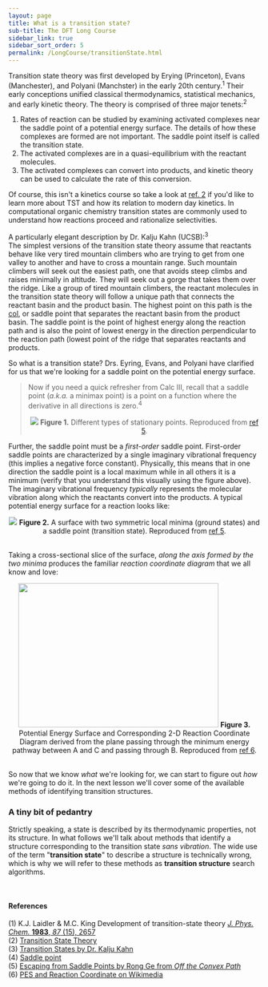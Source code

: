 ```yaml
---
layout: page
title: What is a transition state?
sub-title: The DFT Long Course
sidebar_link: true
sidebar_sort_order: 5
permalink: /LongCourse/transitionState.html
---
```


Transition state theory was first developed by Erying (Princeton), Evans (Manchester), and Polyani (Manchster) in the early 20th century.<sup>1</sup> Their early conceptions unified classical thermodynamics, statistical mechanics, and early kinetic theory. The theory is comprised of three major tenets:<sup>2</sup>

1. Rates of reaction can be studied by examining activated complexes near the saddle point of a potential energy surface. The details of how these complexes are formed are not important. The saddle point itself is called the transition state.  
2. The activated complexes are in a quasi-equilibrium with the reactant molecules.  
3. The activated complexes can convert into products, and kinetic theory can be used to calculate the rate of this conversion.  

Of course, this isn't a kinetics course so take a look at [ref. 2](https://en.wikipedia.org/wiki/Transition_state_theory) if you'd like to learn more about TST and how its relation to modern day kinetics. In computational organic chemistry transition states are commonly used to understand how reactions proceed and rationalize selectivities.  

<div class='message'>
A particularly elegant description by Dr. Kalju Kahn (UCSB):<sup>3</sup><br>
The simplest versions of the transition state theory assume that reactants behave like very tired mountain climbers who are trying to get from one valley to another and have to cross a mountain range. Such mountain climbers will seek out the easiest path, one that avoids steep climbs and raises minimally in altitude. They will seek out a gorge that takes them over the ridge. Like a group of tired mountain climbers, the reactant molecules in the transition state theory will follow a unique path that connects the reactant basin and the product basin. The highest point on this path is the <a href='https://en.wikipedia.org/wiki/Col' target='_blank'>col</a>, or saddle point that separates the reactant basin from the product basin. The saddle point is the point of highest energy along the reaction path and is also the point of lowest energy in the direction perpendicular to the reaction path (lowest point of the ridge that separates reactants and products.
</div>

So what is a transition state? Drs. Eyring, Evans, and Polyani have clarified for us that we're looking for a saddle point on the potential energy surface.  

>Now if you need a quick refresher from Calc III, recall that a saddle point (*a.k.a.* a minimax point) is a point on a function where the derivative in all directions is zero.<sup>4</sup>
><center>
>   <img src='/dftCourse/assets/images/LC/minmaxsaddle.png'>
>   <b>Figure 1.</b> Different types of stationary points. Reproduced from <a href='https://www.offconvex.org/2016/03/22/saddlepoints/' target='_blank'>ref 5</a>.
></center>

Further, the saddle point must be a *first-order* saddle point. First-order saddle points are characterized by a single imaginary vibrational frequency (this implies a negative force constant). Physically, this means that in one direction the saddle point is a local maximum while in all others it is a minimum (verify that you understand this visually using the figure above). The imaginary vibrational frequency *typically* represents the molecular vibration along which the reactants convert into the products. A typical potential energy surface for a reaction looks like:

<center>
   <img src='/dftCourse/assets/images/LC/symmetrysmall.png'>
   <b>Figure 2.</b> A surface with two symmetric local minima (ground states) and a saddle point (transition state). Reproduced from <a href='https://www.offconvex.org/2016/03/22/saddlepoints/' target='_blank'>ref 5</a>.
</center>

<br />

Taking a cross-sectional slice of the surface, *along the axis formed by the two minima* produces the familiar *reaction coordinate diagram* that we all know and love:

<center>
   <img src='/dftCourse/assets/images/LC/PES_RC.png' width="400" height='288'>
   <b>Figure 3.</b> Potential Energy Surface and Corresponding 2-D Reaction Coordinate Diagram derived from the plane passing through the minimum energy pathway between A and C and passing through B. Reproduced from <a href='https://commons.wikimedia.org/wiki/File:Potential_Energy_Surface_and_Corresponding_Reaction_Coordinate_Diagram.png' target='_blank'>ref 6</a>.
</center>

<br />

So now that we know *what* we're looking for, we can start to figure out *how* we're going to do it. In the next lesson we'll cover some of the available methods of identifying transition structures.

<!-- TODO: This feels incomplete, maybe we return to it later and add some more discussion? Maybe this will feel better once we write the next section  -->

### A tiny bit of pedantry

Strictly speaking, a state is described by its thermodynamic properties, not its structure. In what follows we'll talk about methods that identify a structure corresponding to the transition state *sans vibration*. The wide use of the term "**transition state**" to describe a structure is technically wrong, which is why we will refer to these methods as **transition structure** search algorithms.

<br />

#### References

(1) K.J. Laidler & M.C. King Development of transition-state theory [*J. Phys. Chem.* **1983**, *87* (15), 2657](https://pubs.acs.org/doi/10.1021/j100238a002)  
(2) [Transition State Theory](https://en.wikipedia.org/wiki/Transition_state_theory)  
(3) [Transition States by Dr. Kalju Kahn](https://people.chem.ucsb.edu/kahn/kalju/chem126/public/qm_ts_optim.html)  
(4) [Saddle point](https://en.wikipedia.org/wiki/Saddle_point)  
(5) [Escaping from Saddle Points by Rong Ge from *Off the Convex Path*](https://www.offconvex.org/2016/03/22/saddlepoints/)  
(6) [PES and Reaction Coordinate on Wikimedia](https://commons.wikimedia.org/wiki/File:Potential_Energy_Surface_and_Corresponding_Reaction_Coordinate_Diagram.png)  
